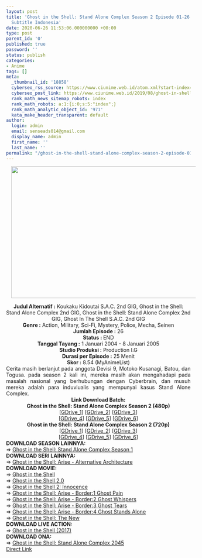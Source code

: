 ```yaml
---
layout: post
title: 'Ghost in the Shell: Stand Alone Complex Season 2 Episode 01-26 END [Batch]
  Subtitle Indonesia'
date: 2020-06-26 11:53:06.000000000 +00:00
type: post
parent_id: '0'
published: true
password: ''
status: publish
categories:
- Anime
tags: []
meta:
  _thumbnail_id: '18858'
  cyberseo_rss_source: https://www.ciunime.web.id/atom.xml?start-index=2101&max-results=150
  cyberseo_post_link: https://www.ciunime.web.id/2019/08/ghost-in-shell-stand-alone-complex.html
  rank_math_news_sitemap_robots: index
  rank_math_robots: a:1:{i:0;s:5:"index";}
  rank_math_analytic_object_id: '971'
  kata_make_header_transparent: default
author:
  login: admin
  email: senseads014@gmail.com
  display_name: admin
  first_name: ''
  last_name: ''
permalink: "/ghost-in-the-shell-stand-alone-complex-season-2-episode-01-26-end-batch-subtitle-indonesia/"
---
```

<div class="separator" style="clear: both; text-align: center;"><a href="https://1.bp.blogspot.com/-w1kDTTyDV90/XVBIlYwyq_I/AAAAAAAAdG8/Kye08VDZDDE2OqTp2nc_45LgnrJHA2XvACLcBGAs/s1600/Ghost%2Bin%2Bthe%2BShell%2B-%2BStand%2BAlone%2BComplex%2BSeason%2B2.jpg" imageanchor="1" style="margin-left: 1em; margin-right: 1em;"><img border="0" data-original-height="720" data-original-width="1280" height="360" src="{{ site.baseurl }}/assets/2020/06/Ghost%2Bin%2Bthe%2BShell%2B-%2BStand%2BAlone%2BComplex%2BSeason%2B2.jpg" width="640" /></a></div>
<p>
<div style="text-align: center;"><b>Judul</b><b><b>&nbsp;Alternatif</b>&nbsp;:</b> Koukaku Kidoutai S.A.C. 2nd GIG, Ghost in the Shell: Stand Alone Complex 2nd GIG, Ghost in the Shell: Stand Alone Complex 2nd GIG, Ghost In The Shell S.A.C. 2nd GIG</div>
<div style="text-align: center;"><b>Genre :</b> Action, Military, Sci-Fi, Mystery, Police, Mecha, Seinen</div>
<div style="text-align: center;"><b>Jumlah Episode :</b> 26<br /><b>Status :&nbsp;</b>END<br /><b>Tanggal Tayang :</b> 1 Januari 2004 - 8 Januari 2005<br /><b>Studio Produksi :</b> Production I.G<br /><b>Durasi per Episode :</b>&nbsp;25 Menit</div>
<div style="text-align: center;"><b>Skor :</b> 8.54 (MyAnimeList)</div>
<div style="text-align: center;"></div>
<div style="text-align: justify;">Cerita masih berlanjut pada anggota Devisi 9, Motoko Kusanagi, Batou, dan Togusa. pada season 2 kali ini, mereka masih akan mengahadapi pada masalah nasional yang berhubungan dengan Cyberbrain, dan musuh mereka adalah para induviualis yang mempunyai kasus Stand Alone Complex.</div>
<div style="text-align: justify;"></div>
<div style="text-align: justify;"></div>
<div style="text-align: center;">
<div style="text-align: center;"><b>Link Download Batch:</b></div>
<div style="text-align: center;"><b>Ghost in the Shell: Stand Alone Complex Season 2 (480p)</b></div>
<div style="text-align: center;">
<div style="text-align: center;">
<div style="text-align: center;">[<a href="https://drive.google.com/uc?export=download&amp;id=1T0bUezvHn7pmDChA08rbZOk36zE1OvDv" target="_blank" rel="noopener">GDrive_1</a>] [<a href="https://drive.google.com/uc?id=1AMa7lt7JvtUgEZMD7sIEFA5wCtZ2wK6c" target="_blank" rel="noopener">GDrive_2</a>] [<a href="https://drive.google.com/uc?id=1ew6cWvmZSoosaBf3-aTzWkEQj9zhG3RB" target="_blank" rel="noopener">GDrive_3</a>]<br />[<a href="https://drive.google.com/uc?id=1QXlCOaYpAlu24LtA5UFzY8pCiGbkGPsE" target="_blank" rel="noopener">GDrive_4</a>] [<a href="https://drive.google.com/uc?id=1oRaGKY_-t44L_0TeBwP1r6McxEBFchTj" target="_blank" rel="noopener">GDrive_5</a>] [<a href="https://drive.google.com/uc?id=10e7lm9L7i2S7rIN0en2HYwDte6exLbG-" target="_blank" rel="noopener">GDrive_6</a>]</div>
<div style="text-align: center;">
<div style="text-align: center;"><b>Ghost in the Shell: Stand Alone Complex Season 2 (720p)</b></div>
<div style="text-align: center;">[<a href="https://drive.google.com/uc?export=download&amp;id=1spauv9_YqxwjWvjHsB5ybQnEKr5m5Spl" target="_blank" rel="noopener">GDrive_1</a>] [<a href="https://drive.google.com/uc?id=1HqFG4Kk4sRLLKEfgez2sxn__lnRh49jm" target="_blank" rel="noopener">GDrive_2</a>] [<a href="https://drive.google.com/uc?id=1_k9D2aBsCO6MVVuPghSdOsSYpjVx7VWL" target="_blank" rel="noopener">GDrive_3</a>]<br />[<a href="https://drive.google.com/uc?id=1RmNG_eeI2FMXbtH2XlhYc9X4BWNZKO1i" target="_blank" rel="noopener">GDrive_4</a>] [<a href="https://drive.google.com/uc?id=1nEiqJebbHUGkYIlQiiaSNhr4y3KZBhN9" target="_blank" rel="noopener">GDrive_5</a>] [<a href="https://drive.google.com/uc?id=1ko071VCT7wAgVOsv7yuAUrMJNdPvW2qb" target="_blank" rel="noopener">GDrive_6</a>]
<div style="text-align: left;"></div>
<div style="text-align: left;"></div>
<div style="text-align: left;"><b>DOWNLOAD SEASON LAINNYA:</b></div>
<div style="text-align: left;"></div>
<div style="text-align: left;">=&gt;&nbsp;<a href="https://www.ciunime.web.id/2019/04/ghost-in-shell-stand-alone-complex.html" target="_blank" rel="noopener">Ghost in the Shell: Stand Alone Complex Season 1</a></div>
<div style="text-align: left;">
<div style="text-align: left;"><b>DOWNLOAD SERI LAINNYA:</b></div>
<div style="text-align: left;"></div>
<div style="text-align: left;">=&gt;&nbsp;<a href="https://www.ciunime.web.id/2019/04/ghost-in-shell-arise-alternative.html" target="_blank" rel="noopener">Ghost in the Shell: Arise - Alternative Architecture</a></div>
<div style="text-align: left;"></div>
</div>
<div style="text-align: left;"><b>DOWNLOAD MOVIE:</b></div>
<div style="text-align: left;"></div>
<div style="text-align: left;">=&gt;&nbsp;<a href="https://www.ciunime.web.id/2019/01/ghost-in-shell-movie-subtitle-indonesia.html" target="_blank" rel="noopener">Ghost in the Shell</a></div>
<div style="text-align: left;">=&gt;&nbsp;<a href="https://www.ciunime.web.id/2019/08/ghost-in-shell-20-movie-subtitle.html" target="_blank" rel="noopener">Ghost in the Shell 2.0</a></div>
<div style="text-align: left;">=&gt;&nbsp;<a href="https://www.ciunime.web.id/2019/01/ghost-in-shell-2-innocence-movie.html" target="_blank" rel="noopener">Ghost in the Shell 2: Innocence</a></div>
<div style="text-align: left;">=&gt;&nbsp;<a href="https://www.ciunime.web.id/2019/01/ghost-in-shell-arise-border1-ghost-pain.html" target="_blank" rel="noopener">Ghost in the Shell: Arise - Border:1 Ghost Pain</a></div>
<div style="text-align: left;">=&gt;&nbsp;<a href="https://www.ciunime.web.id/2019/01/ghost-in-shell-arise-border2-ghost.html" target="_blank" rel="noopener">Ghost in the Shell: Arise - Border:2 Ghost Whispers</a></div>
<div style="text-align: left;">=&gt;&nbsp;<a href="https://www.ciunime.web.id/2019/01/ghost-in-shell-arise-border3-ghost.html" target="_blank" rel="noopener">Ghost in the Shell: Arise - Border:3 Ghost Tears</a></div>
<div style="text-align: left;">=&gt;&nbsp;<a href="https://www.ciunime.web.id/2019/01/ghost-in-shell-arise-border4-ghost.html" target="_blank" rel="noopener">Ghost in the Shell: Arise - Border:4 Ghost Stands Alone</a></div>
<div style="text-align: left;">=&gt;&nbsp;<a href="https://www.ciunime.web.id/2019/07/ghost-in-shell-new-movie-subtitle.html" target="_blank" rel="noopener">Ghost in the Shell: The New</a></div>
<div style="text-align: left;">
<div style="text-align: left;"><b>DOWNLOAD LIVE ACTION:</b></div>
<div style="text-align: left;"></div>
<div style="text-align: left;">=&gt;&nbsp;<a href="https://www.ciunime.web.id/2019/08/ghost-in-shell-2017-movie-subtitle.html" target="_blank" rel="noopener">Ghost in the Shell (2017)</a></div>
<div style="text-align: left;">
<div style="text-align: left;"><b>DOWNLOAD ONA:</b></div>
<div style="text-align: left;"></div>
<div style="text-align: left;">=&gt;&nbsp;<a href="https://www.ciunime.web.id/2020/06/ghost-in-shell-stand-alone-complex-2045.html" target="_blank" rel="noopener">Ghost in the Shell: Stand Alone Complex 2045</a></div>
<div style="text-align: left;"></div>
</div>
</div>
</div>
</div>
</div>
</div>
</div>
<link rel="stylesheet" href="https://cdnjs.cloudflare.com/ajax/libs/font-awesome/4.7.0/css/font-awesome.min.css" />
<div class="divbtn"> <a href="https://handymansurrender.com/fihup8buzv?key=94550f7ce39444073321dde3b8782f97" class="btn"><i class="fa fa-download"></i> Direct Link</a> </div>
